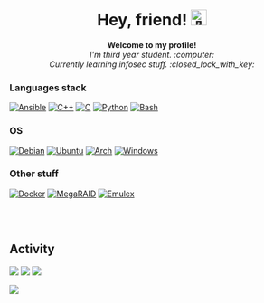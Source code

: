 <h1 align="center">Hey, friend! <img src="https://github-production-user-asset-6210df.s3.amazonaws.com/24524555/238178097-766d336d-b87d-44ba-807c-c51de2bc6b4d.gif" width="28px" alt="👋"></h1>

<p align="center">
  <b>Welcome to my profile!</b><br>
  <i>I'm third year student. :computer: </i><br>
  <i>Currently learning infosec stuff. :closed_lock_with_key:</i>
</p>

### Languages stack
[![Ansible](https://img.shields.io/badge/ansible-black?style=for-the-badge&logo=ansible)](https://github.com/RaphielSh)
[![C++](https://img.shields.io/badge/c++-black?style=for-the-badge&logo=cplusplus)](https://github.com/RaphielSh)
[![C](https://img.shields.io/badge/c-black?style=for-the-badge&logo=c)](https://github.com/RaphielSh)
[![Python](https://img.shields.io/badge/python-black?style=for-the-badge&logo=python)](https://github.com/RaphielSh)
[![Bash](https://img.shields.io/badge/bash-black?style=for-the-badge&logo=gnu-bash&logoColor=white)](https://github.com/RaphielSh)

### OS
[![Debian](https://img.shields.io/badge/debian-black?style=for-the-badge&logo=debian)](https://github.com/RaphielSh)
[![Ubuntu](https://img.shields.io/badge/ubuntu-black?style=for-the-badge&logo=ubuntu)](https://github.com/RaphielSh)
[![Arch](https://img.shields.io/badge/Arch-black?style=for-the-badge&logo=archlinux)](https://github.com/RaphielSh)
[![Windows](https://img.shields.io/badge/Windows-black?style=for-the-badge&logo=Windows)](https://github.com/RaphielSh)

### Other stuff
[![Docker](https://img.shields.io/badge/Docker-black?style=for-the-badge&logo=Docker)](https://github.com/RaphielSh)
[![MegaRAID](https://img.shields.io/badge/megaraid-black?style=for-the-badge&logo=broadcom)]()
[![Emulex](https://img.shields.io/badge/emulex-black?style=for-the-badge&logo=broadcom)]()



<br><br>
## Activity
[![](http://github-profile-summary-cards.vercel.app/api/cards/repos-per-language?username=RaphielSh&theme=transparent)](https://github.com/RaphielSh)
[![](http://github-profile-summary-cards.vercel.app/api/cards/stats?username=RaphielSh&theme=transparent)](https://github.com/RaphielSh)
[![](http://github-profile-summary-cards.vercel.app/api/cards/profile-details?username=RaphielSh&theme=transparent)](https://github.com/RaphielSh)
<p>
  <a href="https://github.com/RaphielSh">
    <img src="https://github-readme-stats.vercel.app/api/top-langs/?username=RaphielSh&langs_count=5&card_width=699&hide_border=true&theme=transparent" />
  </a>
</p>
